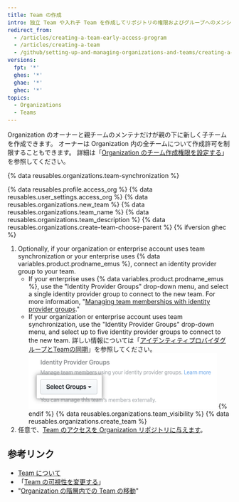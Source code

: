 ```yaml
---
title: Team の作成
intro: 独立 Team や入れ子 Team を作成してリポジトリの権限およびグループへのメンションを管理できます。
redirect_from:
  - /articles/creating-a-team-early-access-program
  - /articles/creating-a-team
  - /github/setting-up-and-managing-organizations-and-teams/creating-a-team
versions:
  fpt: '*'
  ghes: '*'
  ghae: '*'
  ghec: '*'
topics:
  - Organizations
  - Teams
---
```


Organization のオーナーと親チームのメンテナだけが親の下に新しく子チームを作成できます。 オーナーは Organization 内の全チームについて作成許可を制限することもできます。 詳細は「[Organization のチーム作成権限を設定する](/articles/setting-team-creation-permissions-in-your-organization)」を参照してください。

{% data reusables.organizations.team-synchronization %}

{% data reusables.profile.access_org %}
{% data reusables.user_settings.access_org %}
{% data reusables.organizations.new_team %}
{% data reusables.organizations.team_name %}
{% data reusables.organizations.team_description %}
{% data reusables.organizations.create-team-choose-parent %}
{% ifversion ghec %}
1. Optionally, if your organization or enterprise account uses team synchronization or your enterprise uses {% data variables.product.prodname_emus %}, connect an identity provider group to your team.
    * If your enterprise uses {% data variables.product.prodname_emus %}, use the "Identity Provider Groups" drop-down menu, and select a single identity provider group to connect to the new team. For more information, "[Managing team memberships with identity provider groups](/enterprise-cloud@latest/admin/authentication/managing-your-enterprise-users-with-your-identity-provider/managing-team-memberships-with-identity-provider-groups)."
    * If your organization or enterprise account uses team synchronization, use the "Identity Provider Groups" drop-down menu, and select up to five identity provider groups to connect to the new team. 詳しい情報については「[アイデンティティプロバイダグループとTeamの同期](/organizations/organizing-members-into-teams/synchronizing-a-team-with-an-identity-provider-group)」を参照してください。 ![アイデンティティプロバイダグループを選択するドロップダウンメニュー](/assets/images/help/teams/choose-an-idp-group.png)
{% endif %}
{% data reusables.organizations.team_visibility %}
{% data reusables.organizations.create_team %}
1. 任意で、[Team のアクセスを Organization リポジトリに与えます](/articles/managing-team-access-to-an-organization-repository)。

## 参考リンク

- [Team について](/articles/about-teams)
- 「[Team の可視性を変更する](/articles/changing-team-visibility)」
- "[Organization の階層内での Team の移動](/articles/moving-a-team-in-your-organization-s-hierarchy)"
